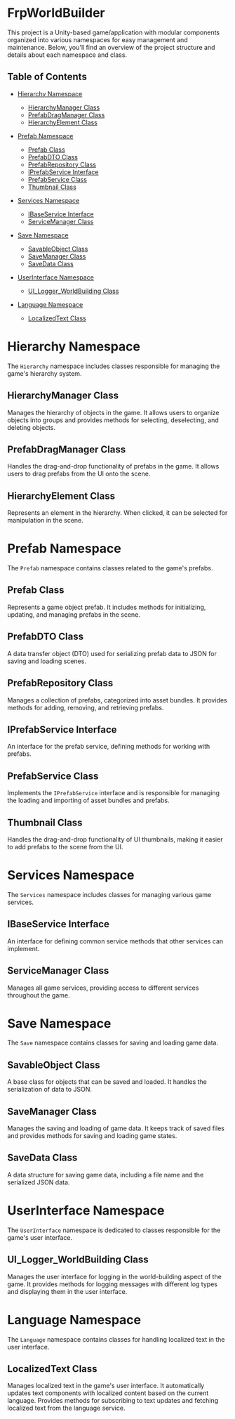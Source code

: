 # FrpWorldBuilder

This project is a Unity-based game/application with modular components organized into various namespaces for easy management and maintenance. Below, you'll find an overview of the project structure and details about each namespace and class.

## Table of Contents

- [Hierarchy Namespace](#hierarchy-namespace)
  - [HierarchyManager Class](#hierarchymanager-class)
  - [PrefabDragManager Class](#prefabdragmanager-class)
  - [HierarchyElement Class](#hierarchyelement-class)

- [Prefab Namespace](#prefab-namespace)
  - [Prefab Class](#prefab-class)
  - [PrefabDTO Class](#prefabdto-class)
  - [PrefabRepository Class](#prefabrepository-class)
  - [IPrefabService Interface](#iprefabservice-interface)
  - [PrefabService Class](#prefabservice-class)
  - [Thumbnail Class](#thumbnail-class)
  
- [Services Namespace](#services-namespace)
  - [IBaseService Interface](#ibaseservice-interface)
  - [ServiceManager Class](#servicemanager-class)

- [Save Namespace](#save-namespace)
  - [SavableObject Class](#savableobject-class)
  - [SaveManager Class](#savemanager-class)
  - [SaveData Class](#savedata-class)

- [UserInterface Namespace](#userinterface-namespace)
  - [UI_Logger_WorldBuilding Class](#ui_logger_worldbuilding-class)

- [Language Namespace](#language-namespace)
  - [LocalizedText Class](#localizedtext-class)

# Hierarchy Namespace

The `Hierarchy` namespace includes classes responsible for managing the game's hierarchy system.

## HierarchyManager Class

Manages the hierarchy of objects in the game. It allows users to organize objects into groups and provides methods for selecting, deselecting, and deleting objects.

## PrefabDragManager Class

Handles the drag-and-drop functionality of prefabs in the game. It allows users to drag prefabs from the UI onto the scene.

## HierarchyElement Class

Represents an element in the hierarchy. When clicked, it can be selected for manipulation in the scene.

# Prefab Namespace

The `Prefab` namespace contains classes related to the game's prefabs.

## Prefab Class

Represents a game object prefab. It includes methods for initializing, updating, and managing prefabs in the scene.

## PrefabDTO Class

A data transfer object (DTO) used for serializing prefab data to JSON for saving and loading scenes.

## PrefabRepository Class

Manages a collection of prefabs, categorized into asset bundles. It provides methods for adding, removing, and retrieving prefabs.

## IPrefabService Interface

An interface for the prefab service, defining methods for working with prefabs.

## PrefabService Class

Implements the `IPrefabService` interface and is responsible for managing the loading and importing of asset bundles and prefabs.

## Thumbnail Class

Handles the drag-and-drop functionality of UI thumbnails, making it easier to add prefabs to the scene from the UI.

# Services Namespace

The `Services` namespace includes classes for managing various game services.

## IBaseService Interface

An interface for defining common service methods that other services can implement.

## ServiceManager Class

Manages all game services, providing access to different services throughout the game.

# Save Namespace

The `Save` namespace contains classes for saving and loading game data.

## SavableObject Class

A base class for objects that can be saved and loaded. It handles the serialization of data to JSON.

## SaveManager Class

Manages the saving and loading of game data. It keeps track of saved files and provides methods for saving and loading game states.

## SaveData Class

A data structure for saving game data, including a file name and the serialized JSON data.

# UserInterface Namespace

The `UserInterface` namespace is dedicated to classes responsible for the game's user interface.

## UI_Logger_WorldBuilding Class

Manages the user interface for logging in the world-building aspect of the game. It provides methods for logging messages with different log types and displaying them in the user interface.

# Language Namespace

The `Language` namespace contains classes for handling localized text in the user interface.

## LocalizedText Class

Manages localized text in the game's user interface. It automatically updates text components with localized content based on the current language. Provides methods for subscribing to text updates and fetching localized text from the language service.
